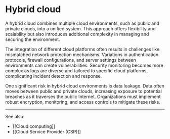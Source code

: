 
# Hybrid cloud

A hybrid cloud combines multiple cloud environments, such as public and private clouds, into a unified system. This approach offers flexibility and scalability but also introduces additional complexity in managing and securing the environment.

The integration of different cloud platforms often results in challenges like mismatched network protection mechanisms. Variations in authentication protocols, firewall configurations, and server settings between environments can create vulnerabilities. Security monitoring becomes more complex as logs are diverse and tailored to specific cloud platforms, complicating incident detection and response.

One significant risk in hybrid cloud environments is data leakage. Data often moves between public and private clouds, increasing exposure to potential breaches as it traverses the public Internet. Organizations must implement robust encryption, monitoring, and access controls to mitigate these risks.

---

See also:

- [[Cloud computing]]
- [[Cloud Service Provider (CSP)]]